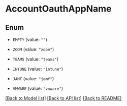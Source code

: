 # AccountOauthAppName

## Enum


* `EMPTY` (value: `""`)

* `ZOOM` (value: `"zoom"`)

* `TEAMS` (value: `"teams"`)

* `INTUNE` (value: `"intune"`)

* `JAMF` (value: `"jamf"`)

* `VMWARE` (value: `"vmware"`)


[[Back to Model list]](../README.md#documentation-for-models) [[Back to API list]](../README.md#documentation-for-api-endpoints) [[Back to README]](../README.md)


